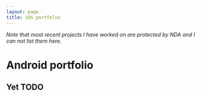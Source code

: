 ```yaml
---
layout: page
title: iOS portfolio
---
```


*Note that most recent projects I have worked on are protected by NDA and I can not list them here.*

# Android portfolio

## Yet TODO
